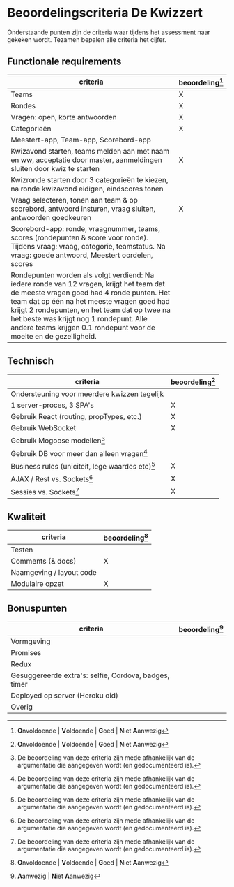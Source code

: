 # Beoordelingscriteria De Kwizzert

Onderstaande punten zijn de criteria waar tijdens het assessment naar gekeken wordt. Tezamen bepalen alle criteria het cijfer. 



## Functionale requirements

| criteria                                 | beoordeling[^1] |
| ---------------------------------------- | --------------- |
| Teams                                    |  X              |
| Rondes                                   |  X              |
| Vragen: open, korte antwoorden           |  X              |
| Categorieën                              |  X              |
| Meestert-app, Team-app, Scorebord-app    |                 |
| Kwizavond starten, teams melden aan met naam en ww, acceptatie door master, aanmeldingen sluiten door kwiz te starten |  X               | 
| Kwizronde starten door 3 categorieën te kiezen, na ronde kwizavond eidigen, eindscores tonen |               |
| Vraag selecteren, tonen aan team & op scorebord, antwoord insturen, vraag sluiten, antwoorden goedkeuren | X               |
| Scorebord-app: ronde, vraagnummer, teams, scores (rondepunten & score voor ronde). Tijdens vraag: vraag, categorie, teamstatus. Na vraag: goede antwoord, Meestert oordelen, scores |                  |
| Rondepunten worden als volgt verdiend: Na iedere ronde van 12 vragen, krijgt het team dat de meeste vragen goed had 4 ronde punten. Het team dat op één na het meeste vragen goed had krijgt 2 rondepunten, en het team dat op twee na het beste was krijgt nog 1 rondepunt. Alle andere teams krijgen 0.1 rondepunt voor de moeite en de gezelligheid. |                 |



## Technisch

| criteria                                 | beoordeling[^1] |
| ---------------------------------------- | --------------- |
| Ondersteuning voor meerdere kwizzen tegelijk |                 |
| 1 server-proces, 3 SPA's                 | X                |
| Gebruik React (routing, propTypes, etc.) | X                |
| Gebruik WebSocket                        | X                |
| Gebruik Mogoose modellen[^3]             |                 |
| Gebruik DB voor meer dan alleen vragen[^3] |                 |
| Business rules (uniciteit, lege waardes etc)[^3] | X                 |
| AJAX / Rest vs. Sockets[^3]              |  X              |
| Sessies vs. Sockets[^3]                  |  X              |



## Kwaliteit

| criteria                 | beoordeling[^1] |
| ------------------------ | --------------- |
| Testen                   |                 |
| Comments (& docs)        | X               |
| Naamgeving / layout code |                 |
| Modulaire opzet          | X               |



## Bonuspunten

| criteria                                 | beoordeling[^2] |
| ---------------------------------------- | --------------- |
| Vormgeving                               |                 |
| Promises                                 |                 |
| Redux                                    |                 |
| Gesuggereerde extra's:  selfie, Cordova, badges, timer |                 |
| Deployed op server (Heroku oid)          |                 |
| Overig                                   |                 |




[^1]: **O**nvoldoende | **V**oldoende | **G**oed | **N**iet **A**anwezig

[^2]: **A**anwezig | **N**iet **A**anwezig

[^3]: De beoordeling van deze criteria zijn mede afhankelijk van de argumentatie die aangegeven wordt (en gedocumenteerd is).
